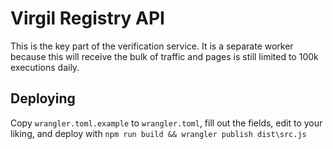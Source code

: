 # Virgil Registry API

This is the key part of the verification service. It is a separate worker because this will receive the bulk of traffic and pages is still limited to 100k executions daily.

## Deploying

Copy `wrangler.toml.example` to `wrangler.toml`, fill out the fields, edit to your liking, and deploy with `npm run build && wrangler publish dist\src.js`
